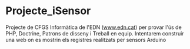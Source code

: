 Projecte_iSensor
================

Projecte de CFGS Informàtica de l'EDN (www.edn.cat) per provar l'ús de PHP, Doctrine, Patrons de disseny i Treball en equip.
Intentarem construir una web on es mostrin els registres realitzats per sensors Arduino
